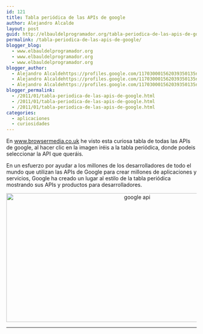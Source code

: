 ```yaml
---
id: 121
title: Tabla periódica de las APIs de google
author: Alejandro Alcalde
layout: post
guid: http://elbauldelprogramador.org/tabla-periodica-de-las-apis-de-google/
permalink: /tabla-periodica-de-las-apis-de-google/
blogger_blog:
  - www.elbauldelprogramador.org
  - www.elbauldelprogramador.org
  - www.elbauldelprogramador.org
blogger_author:
  - Alejandro Alcaldehttps://profiles.google.com/117030001562039350135noreply@blogger.com
  - Alejandro Alcaldehttps://profiles.google.com/117030001562039350135noreply@blogger.com
  - Alejandro Alcaldehttps://profiles.google.com/117030001562039350135noreply@blogger.com
blogger_permalink:
  - /2011/01/tabla-periodica-de-las-apis-de-google.html
  - /2011/01/tabla-periodica-de-las-apis-de-google.html
  - /2011/01/tabla-periodica-de-las-apis-de-google.html
categories:
  - aplicaciones
  - curiosidades
---
```

En www.browsermedia.co.uk he visto esta curiosa tabla de todas las APIs de google, al hacer clic en la imagen iréis a la tabla periódica, donde podeis seleccionar la API que queráis.  
<!--more-->

En un esfuerzo por ayudar a los millones de los desarrolladores de todo el mundo que utilizan las APIs de Google para crear millones de aplicaciones y servicios, Google ha creado un lugar al estilo de la tabla periódica mostrando sus APIs y productos para desarrolladores.

<p style="text-align: center;">
  <a href="http://code.google.com/more/table/" target="_blank"><img alt="google api" border="0" src="http://1.bp.blogspot.com/_IlK2pNFFgGM/TUbWhZDLaBI/AAAAAAAAATY/UGfPN34rMEo/s1600/google-api.jpg" style="border: 0px none; padding-left: 0px; padding-right: 0px; padding-top: 0px; width: 677px; height: 342px;" /></a>
</p>

* * *

